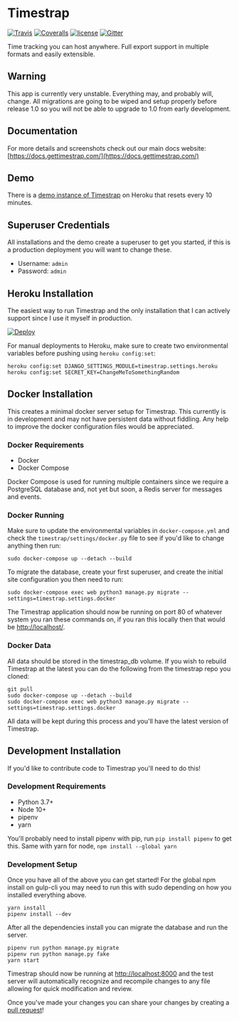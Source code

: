 # Timestrap

[![Travis](https://img.shields.io/travis/overshard/timestrap.svg?style=for-the-badge)](https://travis-ci.org/overshard/timestrap) [![Coveralls](https://img.shields.io/coveralls/overshard/timestrap.svg?style=for-the-badge)](https://coveralls.io/github/overshard/timestrap) [![license](https://img.shields.io/github/license/overshard/timestrap.svg?style=for-the-badge)](https://github.com/overshard/timestrap/blob/master/LICENSE.md) [![Gitter](https://img.shields.io/gitter/room/nwjs/nw.js.svg?style=for-the-badge)](https://gitter.im/overshard/timestrap)

Time tracking you can host anywhere. Full export support in
multiple formats and easily extensible.

## Warning

This app is currently very unstable. Everything may, and probably will, change.
All migrations are going to be wiped and setup properly before release 1.0 so
you will not be able to upgrade to 1.0 from early development.

## Documentation

For more details and screenshots check out our main docs website:
[https://docs.gettimestrap.com/](https://docs.gettimestrap.com/)

## Demo

There is a [demo instance of Timestrap](https://timestrap.herokuapp.com/) on
Heroku that resets every 10 minutes.

## Superuser Credentials

All installations and the demo create a superuser to get you started, if this
is a production deployment you will want to change these.

- Username: `admin`
- Password: `admin`

## Heroku Installation

The easiest way to run Timestrap and the only installation that I can actively
support since I use it myself in production.

[![Deploy](https://www.herokucdn.com/deploy/button.svg)](https://heroku.com/deploy?template=https://github.com/overshard/timestrap)

For manual deployments to Heroku, make sure to create two environmental
variables before pushing using `heroku config:set`:

    heroku config:set DJANGO_SETTINGS_MODULE=timestrap.settings.heroku
    heroku config:set SECRET_KEY=ChangeMeToSomethingRandom

## Docker Installation

This creates a minimal docker server setup for Timestrap. This currently is
in development and may not have persistent data without fiddling. Any help to
improve the docker configuration files would be appreciated.

### Docker Requirements

- Docker
- Docker Compose

Docker Compose is used for running multiple containers since we require a
PostgreSQL database and, not yet but soon, a Redis server for messages and
events.

### Docker Running

Make sure to update the environmental variables in `docker-compose.yml` and
check the `timestrap/settings/docker.py` file to see if you'd like to change
anything then run:

    sudo docker-compose up --detach --build

To migrate the database, create your first superuser, and create the initial
site configuration you then need to run:

    sudo docker-compose exec web python3 manage.py migrate --settings=timestrap.settings.docker

The Timestrap application should now be running on port 80 of whatever system
you ran these commands on, if you ran this locally then that would be
[http://localhost/](http://localhost/).

### Docker Data

All data should be stored in the timestrap_db volume. If you wish to rebuild
Timestrap at the latest you can do the following from the timestrap repo you
cloned:

    git pull
    sudo docker-compose up --detach --build
    sudo docker-compose exec web python3 manage.py migrate --settings=timestrap.settings.docker

All data will be kept during this process and you'll have the latest version
of Timestrap.

## Development Installation

If you'd like to contribute code to Timestrap you'll need to do this!

### Development Requirements

- Python 3.7+
- Node 10+
- pipenv
- yarn

You'll probably need to install pipenv with pip, run `pip install pipenv` to
get this. Same with yarn for node, `npm install --global yarn`

### Development Setup

Once you have all of the above you can get started! For the global npm install
on gulp-cli you may need to run this with sudo depending on how you installed
everything above.

    yarn install
    pipenv install --dev

After all the dependencies install you can migrate the database and run the
server.

    pipenv run python manage.py migrate
    pipenv run python manage.py fake
    yarn start

Timestrap should now be running at [http://localhost:8000](http://localhost:8000)
and the test server will automatically recognize and recompile changes to any
file allowing for quick modification and review.

Once you've made your changes you can share your changes by creating a
[pull request](https://github.com/overshard/timestrap/pulls)!
